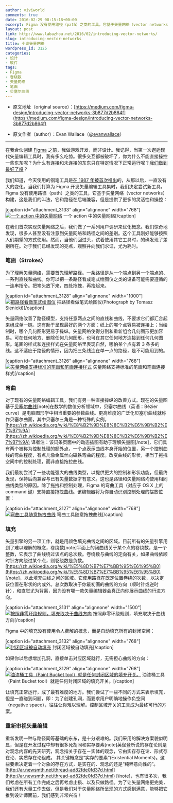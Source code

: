 ```yaml
---
author: viviworld
comments: true
date: 2016-02-29 08:15:18+00:00
excerpt: Figma 没有使用路径（path）之类的工具，它基于矢量网络（vector networks）构建，这是我们的叫法，它和路径在后端兼容，但是提供了更多的灵活性和操控
layout: post
link: http://www.labazhou.net/2016/02/introducing-vector-networks/
slug: introducing-vector-networks
title: 小谈矢量网络
wordpress_id: 3125
categories:
- 设计
- 软件
tags:
- Figma
- 卷绕数
- 矢量网络
- 笔画
- 贝塞尔曲线
---
```



	
  * 原文地址（original source）：[https://medium.com/figma-design/introducing-vector-networks-3b877d2b864f](https://medium.com/figma-design/introducing-vector-networks-3b877d2b864f)

	
  * 原文作者（author）：Evan Wallace（[@evanwallace](https://twitter.com/evanwallace)）



* * *






在我合伙创建 [Figma](http://figma.com/) 之前，我做游戏开发，而非设计。我记得，当第一次邂逅现代矢量编辑工具时，我有多么吃惊。很多交互都被破坏了，你为什么不能直接操控一些东东呢？为什么有连接和未连接的东东只在特定情况下正常运行呢？[我们做到最好了吗](http://www.labazhou.net/2015/10/giving-the-users-what-they-want/)？

我们知道，今天使用的钢笔工具是[在 1987 年被首次推出](https://www.youtube.com/watch?v=xv3xl2B6yUs)的，从那以后，一直没有大的变化。当我们打算为 Figma 开发矢量编辑工具集时，我们决定尝试新工具。Figma 没有使用路径（path）之类的工具，它基于矢量网络（vector networks）构建，这是我们的叫法，它和路径在后端兼容，但是提供了更多的灵活性和操控：

[caption id="attachment_3133" align="alignnone" width="768"][![一个 action 中的矢量网络](http://www.labazhou.net/wp-content/uploads/2016/02/1-r1gof0PNNWj1kpQsIp8Ivw.gif)](http://www.labazhou.net/wp-content/uploads/2016/02/1-r1gof0PNNWj1kpQsIp8Ivw.gif) 一个 action 中的矢量网络[/caption]

在我们首次实现矢量网络之后，我们做了一系列用户调研来优化概念。我们惊奇地发现，很多人甚至没有注意到矢量网络和路径之间的差别。这个工具刚好能够按照人们期望的方式使用。然而，当他们回过头，试着使用其它工具时，的确发现了差别所在。对于我们已经发现的亮点，观察并向我们求证，尤为耗时。


### 笔画（Strokes）


为了理解矢量网络，需要首先理解路径。一条路径是从一个端点到另一个端点的、一系列直线和曲线。你可以把一条路径看成笔式绘图仪之类的设备可能需要遵循的一连串指令。把笔头放下来，四处拖拽，再抬起来。

[caption id="attachment_3128" align="alignnone" width="1000"][![把路径看做笔式绘图仪](http://www.labazhou.net/wp-content/uploads/2016/02/1-fNbtOlHkI1E_BfrUaThFCQ.jpeg)](http://www.labazhou.net/wp-content/uploads/2016/02/1-fNbtOlHkI1E_BfrUaThFCQ.jpeg) 把路径看做笔式绘图仪(Photograph by Tomasz Sienicki)[/caption]

矢量网络改善了路径模型，支持任意两点之间的直线和曲线，不要求它们都汇合起来组成单一链。这有助于呈现最好的两个方面：纸上的哪个点容易被连接上；当绘制时，哪个几何图形更易于操纵。矢量网络使得分割和重新组合几何图形更加容易。可在任何地方、删除任何几何图形，也可在其它任何地方连接到任何几何图形。笔画的样式和连接样式在矢量网络里表现自然，哪怕某个点有着 3 条多的线。这不适应于路径的情形，因为把三条线连在单一点的路径，是不可能用到的。

[caption id="attachment_3126" align="alignnone" width="768"][![矢量网络支持标准的笔画和笔画连接样式](http://www.labazhou.net/wp-content/uploads/2016/02/1-PxChJlNJWli3Do9k2ppczg.gif)](http://www.labazhou.net/wp-content/uploads/2016/02/1-PxChJlNJWli3Do9k2ppczg.gif) 矢量网络支持标准的笔画和笔画连接样式[/caption]


### 弯曲


对于现有的矢量网络编辑工具，我们有另一种直接操纵的改善方式。现在的矢量图基于[贝塞尔曲线](https://vimeo.com/106757336)[note]在数学的数值分析领域中，贝塞尔曲线（英语：Bézier curve）是电脑图形学中相当重要的参数曲线。更高维度的广泛化贝塞尔曲线就称作贝塞尔曲面，其中贝塞尔三角是一种特殊的实例。[https://zh.wikipedia.org/wiki/%E8%B2%9D%E8%8C%B2%E6%9B%B2%E7%B7%9A](https://zh.wikipedia.org/wiki/%E8%B2%9D%E8%8C%B2%E6%9B%B2%E7%B7%9A) 译者注：该词条页面中的动态插图有助于理解矢量图[/note]，它们具有两个被称为控制处理的额外点，一个点表示曲线本身开始的位置，另一个控制曲线的弯曲程度，有点儿像金属丝向磁铁弯曲的程度。改变曲线的形状，相当于拖拽空间中的控制处理，而非直接拖拉曲线。

我们最初尝试了一些功能强大的曲线类型，以提供更大的控制和形状功能，但最终发现，保持后向兼容与已有矢量数据才有意义。这也是路径和矢量网络均使用相同曲线类型的原因。除了拖拽和控制处理，Figma 的弯曲工具（对应于 OS X 上的 command 键）支持直接拖拽曲线。该编辑器将为你自动识别控制处理的摆放位置：

[caption id="attachment_3127" align="alignnone" width="768"][![弯曲工具随意拖拽曲线](http://www.labazhou.net/wp-content/uploads/2016/02/1-J7-SIlkTIeirqMBToahUUQ.gif)](http://www.labazhou.net/wp-content/uploads/2016/02/1-J7-SIlkTIeirqMBToahUUQ.gif) 弯曲工具随意拖拽曲线[/caption]


### 填充


矢量引擎的另一项工作，就是用颜色填充曲线之间的区域。目前所有的矢量引擎用到了难以理解的概念，卷绕数[note]平面上的闭曲线关于某个点的卷绕数，是一个整数，它表示了曲线绕过该点的总次数。卷绕数与曲线的定向有关，如果曲线依顺时针方向绕过某个点，则卷绕数是负数。[https://zh.wikipedia.org/wiki/%E5%8D%B7%E7%BB%95%E6%95%B0](https://zh.wikipedia.org/wiki/%E5%8D%B7%E7%BB%95%E6%95%B0) [/note]，以此填充曲线之间的区域。它使用路径在既定位置卷绕的次数，以决定该位置在形状的内或外。总次数取决于你最初画的曲线的方向（顺时针或逆时针），和直觉尤为背离，因为没有哪一款矢量编辑器会真正向你展示曲线的行进方向。

[caption id="attachment_3131" align="alignnone" width="1500"][![按照非零环绕规则，填充取决于曲线方向](http://www.labazhou.net/wp-content/uploads/2016/02/1-Dyp1KVaHUQN1WtjYnrzs_w.png)](http://www.labazhou.net/wp-content/uploads/2016/02/1-Dyp1KVaHUQN1WtjYnrzs_w.png) 按照非零环绕规则，填充取决于曲线方向[/caption]

Figma 中的填充没有使用令人费解的概念，而是自动填充所有的封闭空间：

[caption id="attachment_3132" align="alignnone" width="768"][![封闭区域被自动填充](http://www.labazhou.net/wp-content/uploads/2016/02/1-2Oi7tJtWQlcRGf4Y2ps8rQ.gif)](http://www.labazhou.net/wp-content/uploads/2016/02/1-2Oi7tJtWQlcRGf4Y2ps8rQ.gif) 封闭区域被自动填充[/caption]

如果你以后想增加孔洞，直接单击对应区域就行，无需担心曲线的方向：

[caption id="attachment_3129" align="alignnone" width="768"][![油漆桶工具（Paint Bucket tool）就是任何封闭区域的填充开关。](http://www.labazhou.net/wp-content/uploads/2016/02/1-_3EyhWTUL5C6aWuy5EqR1g.gif)](http://www.labazhou.net/wp-content/uploads/2016/02/1-_3EyhWTUL5C6aWuy5EqR1g.gif) 油漆桶工具（Paint Bucket tool）就是任何封闭区域的填充开关。[/caption]

让填充正常运行，成了最有难度的地方。我们尝试了一些不同的方式来表示填充，但是一直碰到问题，即：为了创建孔洞，而要求用户明确地操作负空间（negative space），往往让你难以理解。控制区域开关的工具成为最终可行的方案。


### 重新审视矢量编辑


重新发明一种与路径同等基础的东东，是十分艰难的。我们采用的解决方案貌似明显，但是在开发过程中却有很多死胡同和实存要素[note]英伽登所说的存在论则是对观念内容的先天研究，观念指关于存在－实体的观念，它由实存存在论、形式存在论、实质存在论组成。 其关键概念是“实存的要素”(Existential Moments)。这些要素决定着一个对象的存在方式，是实在的、观念的还是“纯粹意向性的”。 [http://ar.newsmth.net/thread-ad82fde0fd37d.html](http://ar.newsmth.net/thread-ad82fde0fd37d.html) [/note]，也有很多次，我们考虑在所有工作完成之后再考虑止损、以及只做路径。为了让矢量网络更完美，我们还有大量工作去做，但是我们对于矢量网络所呈现的方式感到满意，能够把它推到设计师面前，我们感到非常兴奋！
